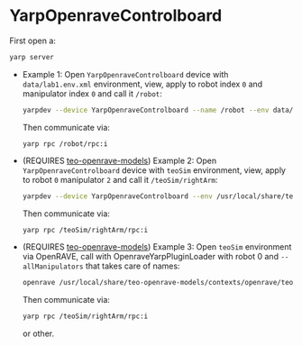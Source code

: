 # YarpOpenraveControlboard

First open a:
```bash
yarp server
```

- Example 1: Open `YarpOpenraveControlboard` device with `data/lab1.env.xml` environment, view, apply to robot index `0` and manipulator index `0` and call it `/robot`:
   ```bash
   yarpdev --device YarpOpenraveControlboard --name /robot --env data/lab1.env.xml --view --robotIndex 0 --manipulatorIndex 0
   ```
   Then communicate via:
   ```
   yarp rpc /robot/rpc:i
   ```

- (REQUIRES [teo-openrave-models](https://github.com/roboticslab-uc3m/teo-openrave-models)) Example 2: Open `YarpOpenraveControlboard` device with `teoSim` environment, view, apply to robot `0` manipulator `2` and call it `/teoSim/rightArm`:
   ```bash
   yarpdev --device YarpOpenraveControlboard --env /usr/local/share/teo-openrave-models/contexts/openrave/teo/teo.robot.xml   --view --robotIndex 0 --manipulatorIndex 2 --name /teoSim/rightArm
   ```
   Then communicate via:
   ```bash
   yarp rpc /teoSim/rightArm/rpc:i
   ```

- (REQUIRES [teo-openrave-models](https://github.com/roboticslab-uc3m/teo-openrave-models)) Example 3: Open `teoSim` environment via OpenRAVE, call with OpenraveYarpPluginLoader with robot 0 and `--allManipulators` that takes care of names:
   ```bash
   openrave /usr/local/share/teo-openrave-models/contexts/openrave/teo/teo.robot.xml --module OpenraveYarpPluginLoader "open --device controlboardwrapper2 --subdevice YarpOpenraveControlboard --robotIndex 0 --allManipulators"
   ```
   Then communicate via:
   ```bash
   yarp rpc /teoSim/rightArm/rpc:i
   ```
   or other.
